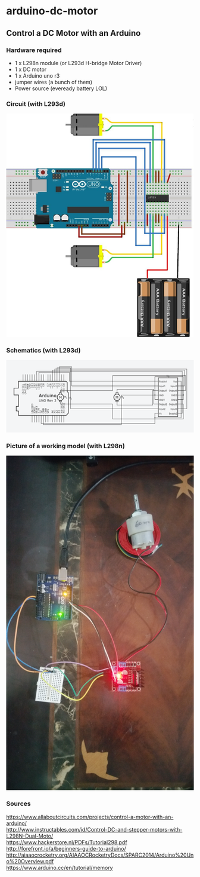 # arduino-dc-motor
## Control a DC Motor with an Arduino

### Hardware required
- 1 x L298n module (or L293d H-bridge Motor Driver)
- 1 x DC motor
- 1 x Arduino uno r3
- jumper wires (a bunch of them)
- Power source (eveready battery LOL)

### Circuit (with L293d)

![ScreenShot](Circuit.jpg)

### Schematics (with L293d)

![ScreenShot](Schematics.png)

### Picture of a working model (with L298n)

![ScreenShot](arduino-l298n.jpg)

### Sources

https://www.allaboutcircuits.com/projects/control-a-motor-with-an-arduino/  
http://www.instructables.com/id/Control-DC-and-stepper-motors-with-L298N-Dual-Moto/  
https://www.hackerstore.nl/PDFs/Tutorial298.pdf  
http://forefront.io/a/beginners-guide-to-arduino/  
http://aiaaocrocketry.org/AIAAOCRocketryDocs/SPARC2014/Arduino%20Uno%20Overview.pdf  
https://www.arduino.cc/en/tutorial/memory  
